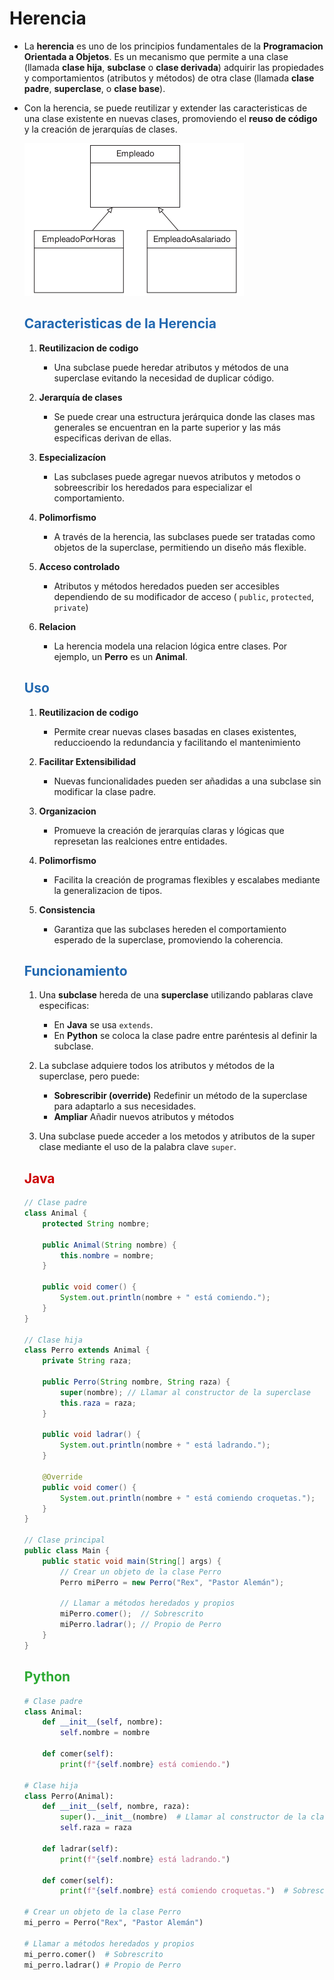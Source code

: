 # Herencia

* La **herencia** es uno de los principios fundamentales de la **Programacion Orientada a Objetos**. Es un mecanismo que permite a una clase (llamada **clase hija**, **subclase** o **clase derivada**) adquirir las propiedades y comportamientos (atributos y métodos) de otra clase (llamada **clase padre**, **superclase**, o **clase base**).

* Con la herencia, se puede reutilizar y extender las caracteristicas de una clase existente en nuevas clases, promoviendo el **reuso de código** y la creación de jerarquías de clases.

    ![Herencia](vx_images/563432367962362.png)


    ## <span style="color:#2168b0">Caracteristicas de la Herencia</span>
    
    1. **Reutilizacion de codigo**
        
        * Una subclase puede heredar atributos y métodos de una superclase evitando la necesidad de duplicar código.
        
    2. **Jerarquía de clases** 
    
        * Se puede crear una estructura jerárquica donde las clases mas generales se encuentran en la parte superior y las más especificas derivan de ellas.
        
    3. **Especializacíon**
    
        * Las subclases puede agregar nuevos atributos y metodos o sobreescribir los heredados para especializar el comportamiento.
        
    4. **Polimorfismo**
    
        * A través de la herencia, las subclases puede ser tratadas como objetos de la superclase, permitiendo un diseño más flexible.
        
    5. **Acceso controlado**
    
        * Atributos y métodos heredados pueden ser accesibles dependiendo de su modificador de acceso ( `public`, `protected`,  `private`)
        
    6. **Relacion**
    
        * La herencia modela una relacion lógica entre clases. Por ejemplo, un **Perro** es un **Animal**.
        
    ## <span style="color:#2168b0">Uso</span>
    
    1. **Reutilizacion de codigo**
    
        * Permite crear nuevas clases basadas en clases existentes, reduccioendo la redundancia y facilitando el mantenimiento
        
    2. **Facilitar Extensibilidad**
    
        * Nuevas funcionalidades pueden ser añadidas a una subclase sin modificar la clase padre.
        
    3. **Organizacion**
    
        * Promueve la creación de jerarquías claras y lógicas que represetan las realciones entre entidades.
        
    4. **Polimorfismo**
    
        * Facilita la creación de programas flexibles y escalabes mediante la generalizacion de tipos.
        
    5. **Consistencia**
    
        * Garantiza que las subclases hereden el comportamiento esperado de la superclase, promoviendo la coherencia.
        

    ## <span style="color:#2168b0">Funcionamiento</span>
    
    1. Una **subclase** hereda de una **superclase** utilizando pablaras clave especificas:
    
        * En **Java** se usa `extends`.
        * En **Python** se coloca la clase padre entre paréntesis al definir la subclase.
        
    2. La subclase adquiere todos los atributos y métodos de la superclase, pero puede:
    
        * **Sobrescribir (override)** Redefinir un método de la superclase para adaptarlo a sus necesidades.
        * **Ampliar** Añadir nuevos atributos y métodos
        
    3. Una subclase puede acceder a los metodos y atributos de la super clase mediante el uso de la palabra clave `super`.
    
    ## <span style="color:#cc0404">Java</span>

    ```java
    // Clase padre
    class Animal {
        protected String nombre;

        public Animal(String nombre) {
            this.nombre = nombre;
        }

        public void comer() {
            System.out.println(nombre + " está comiendo.");
        }
    }

    // Clase hija
    class Perro extends Animal {
        private String raza;

        public Perro(String nombre, String raza) {
            super(nombre); // Llamar al constructor de la superclase
            this.raza = raza;
        }

        public void ladrar() {
            System.out.println(nombre + " está ladrando.");
        }

        @Override
        public void comer() {
            System.out.println(nombre + " está comiendo croquetas.");
        }
    }

    // Clase principal
    public class Main {
        public static void main(String[] args) {
            // Crear un objeto de la clase Perro
            Perro miPerro = new Perro("Rex", "Pastor Alemán");
            
            // Llamar a métodos heredados y propios
            miPerro.comer();  // Sobrescrito
            miPerro.ladrar(); // Propio de Perro
        }
    }
    ```
    
    ## <span style="color:#2caa33">Python</span>
    

    ```python
    # Clase padre
    class Animal:
        def __init__(self, nombre):
            self.nombre = nombre

        def comer(self):
            print(f"{self.nombre} está comiendo.")

    # Clase hija
    class Perro(Animal):
        def __init__(self, nombre, raza):
            super().__init__(nombre)  # Llamar al constructor de la clase padre
            self.raza = raza

        def ladrar(self):
            print(f"{self.nombre} está ladrando.")

        def comer(self):
            print(f"{self.nombre} está comiendo croquetas.")  # Sobrescribir método

    # Crear un objeto de la clase Perro
    mi_perro = Perro("Rex", "Pastor Alemán")

    # Llamar a métodos heredados y propios
    mi_perro.comer()  # Sobrescrito
    mi_perro.ladrar() # Propio de Perro
    ```



